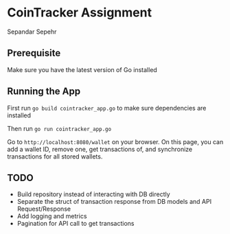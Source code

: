 # CoinTracker  Assignment
Sepandar Sepehr

## Prerequisite
Make sure you have the latest version of Go installed
## Running the App
First run `go build cointracker_app.go` to make sure dependencies are installed

Then run `go run cointracker_app.go` 

Go to `http://localhost:8080/wallet` on your browser.
On this page, you can add a wallet ID, remove one, get transactions of, and synchronize transactions for all stored wallets. 

## TODO
* Build repository instead of interacting with DB directly
* Separate the struct of transaction response from DB models and API Request/Response
* Add logging and metrics
* Pagination for API call to get transactions
